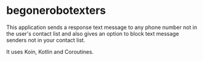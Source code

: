 # begonerobotexters

This application sends a response text message to any phone number not in the user's contact list and also gives an option to block text message senders not in your contact list. 

It uses Koin, Kotlin and Coroutines.
